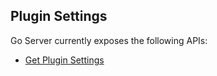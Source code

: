 ## Plugin Settings



Go Server currently exposes the following APIs:
* [Get Plugin Settings](version_1_0/get_plugin_settings.md)